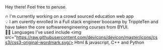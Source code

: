 Hey there! Feel free to peruse.

🔥 I'm currently working on a crowd sourced education web app </br>
💡 I am curently enrolled in a Full stack engineer boocamp by TrippleTen and have taken the core softwareengineering courses from BYUI. </br>
👨‍💻 Languages I've used include <img src="https://raw.githubusercontent.com/devicons/devicon/master/icons/css3/css3-original-wordmark.svg/> Html & javascript, C++ and Python

